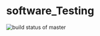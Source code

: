 # software_Testing

![build status of master](https://travis-ci.org/ZainRaza14/software_Testing.svg?branch=HW05a_Mocking)



